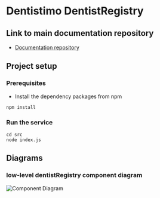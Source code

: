 # Dentistimo DentistRegistry 

## Link to main documentation repository

- [Documentation repository](https://github.com/krasen86/documentation)

## Project setup

### Prerequisites

- Install the dependency packages from npm
``` 
npm install
```

### Run the service
```
cd src
node index.js
```
## Diagrams

### low-level dentistRegistry component diagram
![Component Diagram](./documentation/componentDentistRegistry-1.png)


